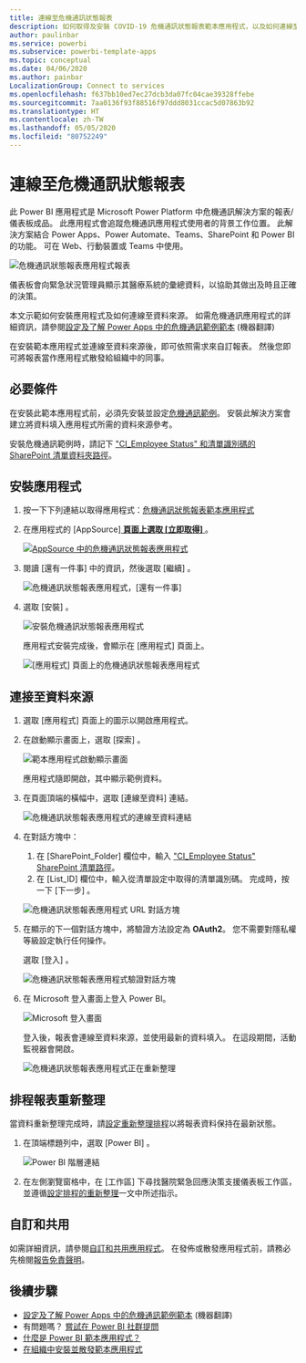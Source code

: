 ```yaml
---
title: 連線至危機通訊狀態報表
description: 如何取得及安裝 COVID-19 危機通訊狀態報表範本應用程式，以及如何連線至資料
author: paulinbar
ms.service: powerbi
ms.subservice: powerbi-template-apps
ms.topic: conceptual
ms.date: 04/06/2020
ms.author: painbar
LocalizationGroup: Connect to services
ms.openlocfilehash: f637bb10ed7ec27dcb3da07fc04cae39328ffebe
ms.sourcegitcommit: 7aa0136f93f88516f97ddd8031ccac5d07863b92
ms.translationtype: HT
ms.contentlocale: zh-TW
ms.lasthandoff: 05/05/2020
ms.locfileid: "80752249"
---
```

# <a name="connect-to-the-crisis-communication-presence-report"></a>連線至危機通訊狀態報表

此 Power BI 應用程式是 Microsoft Power Platform 中危機通訊解決方案的報表/儀表板成品。 此應用程式會追蹤危機通訊應用程式使用者的背景工作位置。 此解決方案結合 Power Apps、Power Automate、Teams、SharePoint 和 Power BI 的功能。 可在 Web、行動裝置或 Teams 中使用。

![危機通訊狀態報表應用程式報表](media/service-connect-to-crisis-communication-presence-report/service-crisis-communication-presence-report.png)

儀表板會向緊急狀況管理員顯示其醫療系統的彙總資料，以協助其做出及時且正確的決策。

本文示範如何安裝應用程式及如何連線至資料來源。 如需危機通訊應用程式的詳細資訊，請參閱[設定及了解 Power Apps 中的危機通訊範例範本](https://docs.microsoft.com/powerapps/maker/canvas-apps/sample-crisis-communication-app) (機器翻譯)

在安裝範本應用程式並連線至資料來源後，即可依照需求來自訂報表。 然後您即可將報表當作應用程式散發給組織中的同事。

## <a name="prerequisites"></a>必要條件

在安裝此範本應用程式前，必須先安裝並設定[危機通訊範例](https://docs.microsoft.com/powerapps/maker/canvas-apps/sample-crisis-communication-app)。 安裝此解決方案會建立將資料填入應用程式所需的資料來源參考。

安裝危機通訊範例時，請記下 ["CI_Employee Status" 和清單識別碼的 SharePoint 清單資料夾路徑](https://docs.microsoft.com/powerapps/maker/canvas-apps/sample-crisis-communication-app#monitor-office-absences-with-power-bi)。

## <a name="install-the-app"></a>安裝應用程式

1. 按一下下列連結以取得應用程式：[危機通訊狀態報表範本應用程式](https://appsource.microsoft.com/en-us/product/power-bi/pbi-contentpacks.crisiscomms)

1. 在應用程式的 [AppSource][ **頁面上選取 [立即取得]** ](https://appsource.microsoft.com/en-us/product/power-bi/pbi-contentpacks.crisiscomms)。

    [![AppSource 中的危機通訊狀態報表應用程式](media/service-connect-to-crisis-communication-presence-report/service-crisis-communication-presence-report-app-appsource-get-it-now.png)](https://appsource.microsoft.com/en-us/product/power-bi/pbi-contentpacks.crisiscomms)

1. 閱讀 [還有一件事]  中的資訊，然後選取 [繼續]  。

    ![危機通訊狀態報表應用程式，[還有一件事]](media/service-connect-to-crisis-communication-presence-report/service-crisis-communication-presence-report-1-more-thing.png)

1. 選取 [安裝]  。 

    ![安裝危機通訊狀態報表應用程式](media/service-connect-to-crisis-communication-presence-report/service-crisis-communication-presence-report-select-install.png)

    應用程式安裝完成後，會顯示在 [應用程式] 頁面上。

   ![[應用程式] 頁面上的危機通訊狀態報表應用程式](media/service-connect-to-crisis-communication-presence-report/service-crisis-communication-presence-report-app-apps-page-icon.png)

## <a name="connect-to-data-sources"></a>連接至資料來源

1. 選取 [應用程式] 頁面上的圖示以開啟應用程式。

1. 在啟動顯示畫面上，選取 [探索]  。

   ![範本應用程式啟動顯示畫面](media/service-connect-to-crisis-communication-presence-report/service-crisis-communication-presence-report-app-splash-screen.png)

   應用程式隨即開啟，其中顯示範例資料。

1. 在頁面頂端的橫幅中，選取 [連線至資料]  連結。

   ![危機通訊狀態報表應用程式的連線至資料連結](media/service-connect-to-crisis-communication-presence-report/service-crisis-communication-presence-report-app-connect-data.png)

1. 在對話方塊中：
   1. 在 [SharePoint_Folder] 欄位中，輸入 ["CI_Employee Status" SharePoint 清單路徑](https://docs.microsoft.com/powerapps/maker/canvas-apps/sample-crisis-communication-app#monitor-office-absences-with-power-bi)。
   1. 在 [List_ID] 欄位中，輸入從清單設定中取得的清單識別碼。 完成時，按一下 [下一步]  。

   ![危機通訊狀態報表應用程式 URL 對話方塊](media/service-connect-to-crisis-communication-presence-report/service-crisis-communication-presence-report-app-url-dialog.png)

1. 在顯示的下一個對話方塊中，將驗證方法設定為 **OAuth2**。 您不需要對隱私權等級設定執行任何操作。

   選取 [登入]  。

   ![危機通訊狀態報表應用程式驗證對話方塊](media/service-connect-to-crisis-communication-presence-report/service-crisis-communication-presence-report-app-authentication-dialog.png)

1. 在 Microsoft 登入畫面上登入 Power BI。

   ![Microsoft 登入畫面](media/service-connect-to-crisis-communication-presence-report/service-crisis-communication-presence-report-app-microsoft-login.png)

   登入後，報表會連線至資料來源，並使用最新的資料填入。 在這段期間，活動監視器會開啟。

   ![危機通訊狀態報表應用程式正在重新整理](media/service-connect-to-crisis-communication-presence-report/service-crisis-communication-presence-report-app-refresh-monitor.png)

## <a name="schedule-report-refresh"></a>排程報表重新整理

當資料重新整理完成時，請[設定重新整理排程](../refresh-scheduled-refresh.md)以將報表資料保持在最新狀態。

1. 在頂端標題列中，選取 [Power BI]  。

   ![Power BI 階層連結](media/service-connect-to-crisis-communication-presence-report/service-crisis-communication-presence-report-app-powerbi-breadcrumb.png)

1. 在左側瀏覽窗格中，在 [工作區]  下尋找醫院緊急回應決策支援儀表板工作區，並遵循[設定排程的重新整理](../refresh-scheduled-refresh.md)一文中所述指示。

## <a name="customize-and-share"></a>自訂和共用

如需詳細資訊，請參閱[自訂和共用應用程式](../service-template-apps-install-distribute.md#customize-and-share-the-app)。 在發佈或散發應用程式前，請務必先檢閱[報告免責聲明](../create-reports/sample-covid-19-us.md#disclaimers)。

## <a name="next-steps"></a>後續步驟
* [設定及了解 Power Apps 中的危機通訊範例範本](https://docs.microsoft.com/powerapps/maker/canvas-apps/sample-crisis-communication-app) (機器翻譯)
* 有問題嗎？ [嘗試在 Power BI 社群提問](https://community.powerbi.com/)
* [什麼是 Power BI 範本應用程式？](../service-template-apps-overview.md)
* [在組織中安裝並散發範本應用程式](../service-template-apps-install-distribute.md)
